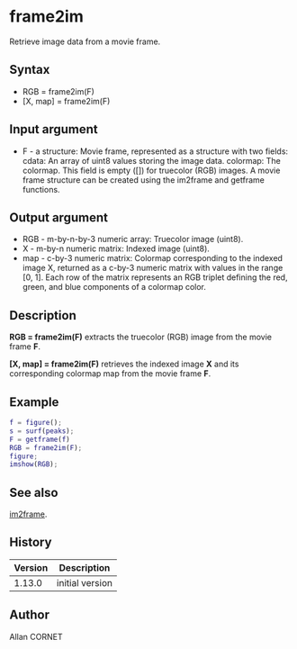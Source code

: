 # frame2im

Retrieve image data from a movie frame.

## Syntax

- RGB = frame2im(F)
- [X, map] = frame2im(F)

## Input argument

- F - a structure: Movie frame, represented as a structure with two fields:
  cdata: An array of uint8 values storing the image data.
  colormap: The colormap. This field is empty ([]) for truecolor (RGB) images.
  A movie frame structure can be created using the im2frame and getframe functions.

## Output argument

- RGB - m-by-n-by-3 numeric array: Truecolor image (uint8).
- X - m-by-n numeric matrix: Indexed image (uint8).
- map - c-by-3 numeric matrix: Colormap corresponding to the indexed image X, returned as a c-by-3 numeric matrix with values in the range [0, 1]. Each row of the matrix represents an RGB triplet defining the red, green, and blue components of a colormap color.

## Description

  <p><b>RGB = frame2im(F)</b> extracts the truecolor (RGB) image from the movie frame <b>F</b>.</p>
  <p><b>[X, map] = frame2im(F)</b> retrieves the indexed image <b>X</b> and its corresponding colormap map from the movie frame <b>F</b>.</p>

## Example

```matlab
f = figure();
s = surf(peaks);
F = getframe(f)
RGB = frame2im(F);
figure;
imshow(RGB);
```

## See also

[im2frame](im2frame.md).

## History

| Version | Description     |
| ------- | --------------- |
| 1.13.0  | initial version |

## Author

Allan CORNET
